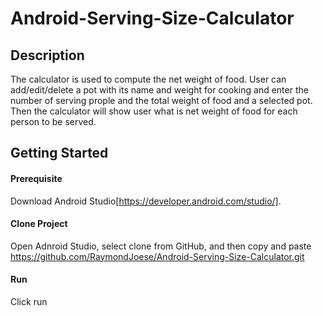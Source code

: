 # Android-Serving-Size-Calculator

## Description

The calculator is used to compute the net weight of food. User can add/edit/delete a pot with its name and weight for cooking and enter the number of serving prople and the total weight of food and a selected pot. Then the calculator will show user what is net weight of food for each person to be served.

## Getting Started

#### Prerequisite
Download Android Studio[https://developer.android.com/studio/].
#### Clone Project
Open Adnroid Studio, select clone from GitHub, and then copy and paste https://github.com/RaymondJoese/Android-Serving-Size-Calculator.git
#### Run
Click run
